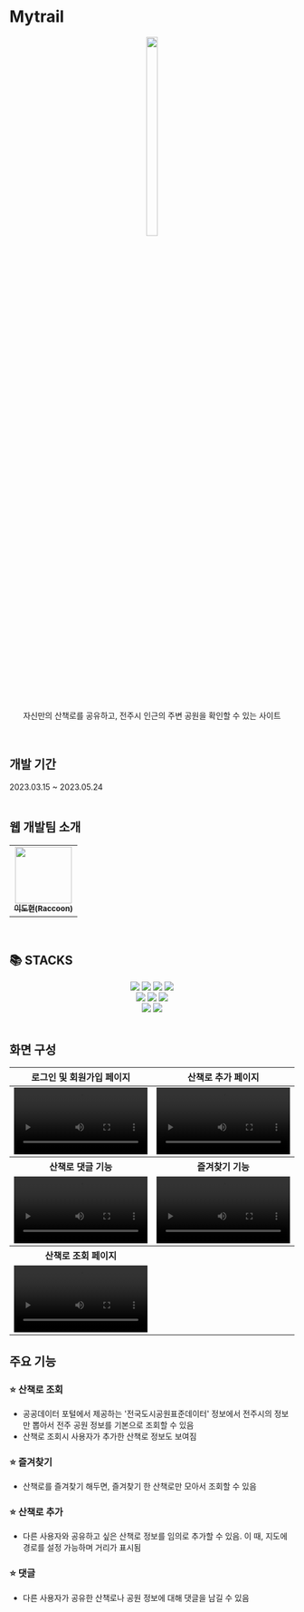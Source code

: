# Mytrail
<p align="center">
  <img src="https://github.com/user-attachments/assets/351cac12-6a2a-41b4-9dd3-b77fb92d2762" width="20%" height="30%">
  <br/>
  <br/>
  자신만의 산책로를 공유하고, 전주시 인근의 주변 공원을 확인할 수 있는 사이트
</p>
<br/>

## 개발 기간
2023.03.15 ~ 2023.05.24
<br/><br/>

## 웹 개발팀 소개
<table>
  <tbody>
    <tr>
      <td align="center"><a href="깃허브 주소"><img src="https://avatars.githubusercontent.com/u/132376178?s=400&u=2fb03475b074231cf400fd228d572339b95003da&v=4" width="100px;" alt=""/><br /><sub><b> 이도현(Raccoon) </b></sub></a><br /></td>
    </tr>
  </tbody>
</table>
<br/>


## 📚 STACKS

<div align=center> 
  <img src="https://img.shields.io/badge/html5-E34F26?style=for-the-badge&logo=html5&logoColor=white"> 
  <img src="https://img.shields.io/badge/css-1572B6?style=for-the-badge&logo=css3&logoColor=white"> 
  <img src="https://img.shields.io/badge/javascript-F7DF1E?style=for-the-badge&logo=javascript&logoColor=black"> 
  <img src="https://img.shields.io/badge/react-61DAFB?style=for-the-badge&logo=react&logoColor=black"> 
  <br>
  <img src="https://img.shields.io/badge/mysql-4479A1?style=for-the-badge&logo=mysql&logoColor=white"> 
  <img src="https://img.shields.io/badge/node.js-339933?style=for-the-badge&logo=Node.js&logoColor=white">
  <img src="https://img.shields.io/badge/amazonaws-232F3E?style=for-the-badge&logo=amazonaws&logoColor=white"> 
  <br>
  <img src="https://img.shields.io/badge/github-181717?style=for-the-badge&logo=github&logoColor=white">
  <img src="https://img.shields.io/badge/git-F05032?style=for-the-badge&logo=git&logoColor=white">
  <br>
</div>
<br/>


## 화면 구성

<table>
  <thead>
    <tr>
      <th align="center">로그인 및 회원가입 페이지</th>
      <th align="center">산책로 추가 페이지</th>
    </tr>
  </thead>
  <tbody>
    <tr>
      <td align="center"><video width="329" src="https://github.com/user-attachments/assets/4f3c819c-acf9-4a20-a52f-1a0c918d5bbb" style="max-width: 100%;"></video></td>
      <td align="center"><video width="329" src="https://github.com/user-attachments/assets/dee860a2-1097-4c39-855b-f268085c990c" style="max-width: 100%;"></video></td>
    </tr>
    <tr>
      <th align="center">산책로 댓글 기능</td>
      <th align="center">즐겨찾기 기능</td>
    </tr>
    <tr>
      <td align="center"><video width="329" src="https://github.com/user-attachments/assets/e77cfec0-9d6b-4d2a-9474-6dd1a1c66c45" style="max-width: 100%;"></video></td>
      <td align="center"><video width="329" src="https://github.com/user-attachments/assets/e2900e07-eb18-4729-be34-96cb464e8ebb" style="max-width: 100%;"></video></td>
    </tr>
  </tbody>
  <tbody>
    <tr>
      <th align="center">산책로 조회 페이지</td>
    </tr>
    <tr>
      <td align="center"><video width="329" src="https://github.com/user-attachments/assets/3ef46b0d-373b-4cb9-abc8-3f4b5d6f4f8f" style="max-width: 100%;"></video></td>
    </tr>
  </tbody>
</table>

## 주요 기능

### ⭐️ 산책로 조회
- 공공데이터 포털에서 제공하는 '전국도시공원표준데이터' 정보에서 전주시의 정보만 뽑아서 전주 공원 정보를 기본으로 조회할 수 있음
- 산책로 조회시 사용자가 추가한 산책로 정보도 보여짐
### ⭐️ 즐겨찾기
- 산책로를 즐겨찾기 해두면, 즐겨찾기 한 산책로만 모아서 조회할 수 있음
### ⭐️ 산책로 추가
- 다른 사용자와 공유하고 싶은 산책로 정보를 임의로 추가할 수 있음. 이 때, 지도에 경로를 설정 가능하며 거리가 표시됨
### ⭐️ 댓글
- 다른 사용자가 공유한 산책로나 공원 정보에 대해 댓글을 남길 수 있음

